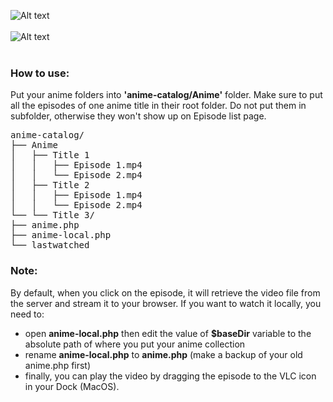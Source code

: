 ![Alt text](https://raw.githubusercontent.com/normansyarif/anime-catalog/master/assets/images/screenshots/Screen%20Shot%202019-01-02%20at%205.54.48%20PM.png "Homepage")
<br /><br />
![Alt text](https://github.com/normansyarif/anime-catalog/raw/master/assets/images/screenshots/Screen%20Shot%202018-12-31%20at%207.02.26%20PM.png "Episode list")
<br /><br />

### How to use:
Put your anime folders into **'anime-catalog/Anime'** folder. Make sure to put all the episodes of one anime title in their root folder. Do not put them in subfolder, otherwise they won't show up on Episode list page.

<pre>
anime-catalog/
├── Anime
│   ├── Title 1 
│   │   ├── Episode 1.mp4 
│   │   └── Episode 2.mp4
│   ├── Title 2
│   │   ├── Episode 1.mp4
│   │   └── Episode 2.mp4
└── └── Title 3/
├── anime.php
├── anime-local.php
└── lastwatched
</pre>

### Note:
By default, when you click on the episode, it will retrieve the video file from the server and stream it to your browser. If you want to watch it locally, you need to:
* open **anime-local.php** then edit the value of **$baseDir** variable to the absolute path of where you put your anime collection
* rename **anime-local.php** to **anime.php** (make a backup of your old anime.php first)
* finally, you can play the video by dragging the episode to the VLC icon in your Dock (MacOS).
